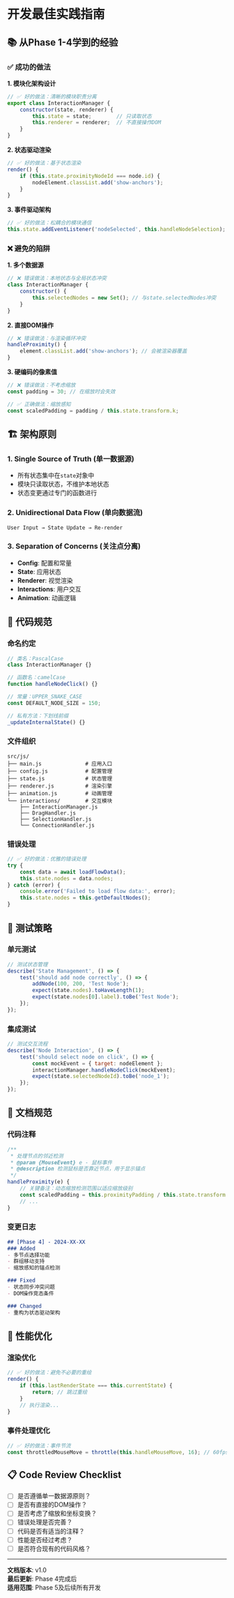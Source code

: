 # 开发最佳实践指南

## 📚 从Phase 1-4学到的经验

### ✅ 成功的做法

**1. 模块化架构设计**
```javascript
// ✅ 好的做法：清晰的模块职责分离
export class InteractionManager {
    constructor(state, renderer) {
        this.state = state;        // 只读取状态
        this.renderer = renderer;  // 不直接操作DOM
    }
}
```

**2. 状态驱动渲染**
```javascript
// ✅ 好的做法：基于状态渲染
render() {
    if (this.state.proximityNodeId === node.id) {
        nodeElement.classList.add('show-anchors');
    }
}
```

**3. 事件驱动架构**
```javascript
// ✅ 好的做法：松耦合的模块通信
this.state.addEventListener('nodeSelected', this.handleNodeSelection);
```

### ❌ 避免的陷阱

**1. 多个数据源**
```javascript
// ❌ 错误做法：本地状态与全局状态冲突
class InteractionManager {
    constructor() {
        this.selectedNodes = new Set(); // 与state.selectedNodes冲突
    }
}
```

**2. 直接DOM操作**
```javascript
// ❌ 错误做法：与渲染循环冲突
handleProximity() {
    element.classList.add('show-anchors'); // 会被渲染器覆盖
}
```

**3. 硬编码的像素值**
```javascript
// ❌ 错误做法：不考虑缩放
const padding = 30; // 在缩放时会失效

// ✅ 正确做法：缩放感知
const scaledPadding = padding / this.state.transform.k;
```

## 🏗️ 架构原则

### 1. Single Source of Truth (单一数据源)
- 所有状态集中在`state`对象中
- 模块只读取状态，不维护本地状态
- 状态变更通过专门的函数进行

### 2. Unidirectional Data Flow (单向数据流)
```
User Input → State Update → Re-render
```

### 3. Separation of Concerns (关注点分离)
- **Config**: 配置和常量
- **State**: 应用状态
- **Renderer**: 视觉渲染
- **Interactions**: 用户交互
- **Animation**: 动画逻辑

## 🔧 代码规范

### 命名约定
```javascript
// 类名：PascalCase
class InteractionManager {}

// 函数名：camelCase
function handleNodeClick() {}

// 常量：UPPER_SNAKE_CASE
const DEFAULT_NODE_SIZE = 150;

// 私有方法：下划线前缀
_updateInternalState() {}
```

### 文件组织
```
src/js/
├── main.js              # 应用入口
├── config.js            # 配置管理
├── state.js             # 状态管理
├── renderer.js          # 渲染引擎
├── animation.js         # 动画管理
└── interactions/        # 交互模块
    ├── InteractionManager.js
    ├── DragHandler.js
    ├── SelectionHandler.js
    └── ConnectionHandler.js
```

### 错误处理
```javascript
// ✅ 好的做法：优雅的错误处理
try {
    const data = await loadFlowData();
    this.state.nodes = data.nodes;
} catch (error) {
    console.error('Failed to load flow data:', error);
    this.state.nodes = this.getDefaultNodes();
}
```

## 🧪 测试策略

### 单元测试
```javascript
// 测试状态管理
describe('State Management', () => {
    test('should add node correctly', () => {
        addNode(100, 200, 'Test Node');
        expect(state.nodes).toHaveLength(1);
        expect(state.nodes[0].label).toBe('Test Node');
    });
});
```

### 集成测试
```javascript
// 测试交互流程
describe('Node Interaction', () => {
    test('should select node on click', () => {
        const mockEvent = { target: nodeElement };
        interactionManager.handleNodeClick(mockEvent);
        expect(state.selectedNodeId).toBe('node_1');
    });
});
```

## 📝 文档规范

### 代码注释
```javascript
/**
 * 处理节点的邻近检测
 * @param {MouseEvent} e - 鼠标事件
 * @description 检测鼠标是否靠近节点，用于显示锚点
 */
handleProximity(e) {
    // 关键备注：动态缩放检测范围以适应缩放级别
    const scaledPadding = this.proximityPadding / this.state.transform.k;
    // ...
}
```

### 变更日志
```markdown
## [Phase 4] - 2024-XX-XX
### Added
- 多节点选择功能
- 群组移动支持
- 缩放感知的锚点检测

### Fixed
- 状态同步冲突问题
- DOM操作竞态条件

### Changed
- 重构为状态驱动架构
```

## 🚀 性能优化

### 渲染优化
```javascript
// ✅ 好的做法：避免不必要的重绘
render() {
    if (this.lastRenderState === this.currentState) {
        return; // 跳过重绘
    }
    // 执行渲染...
}
```

### 事件处理优化
```javascript
// ✅ 好的做法：事件节流
const throttledMouseMove = throttle(this.handleMouseMove, 16); // 60fps
```

## 📋 Code Review Checklist

- [ ] 是否遵循单一数据源原则？
- [ ] 是否有直接的DOM操作？
- [ ] 是否考虑了缩放和坐标变换？
- [ ] 错误处理是否完善？
- [ ] 代码是否有适当的注释？
- [ ] 性能是否经过考虑？
- [ ] 是否符合现有的代码风格？

---

**文档版本**: v1.0  
**最后更新**: Phase 4完成后  
**适用范围**: Phase 5及后续所有开发